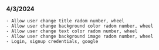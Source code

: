 ### 4/3/2024

    - Allow user change title radom number, wheel
    - Allow user change background color radom number, wheel
    - Allow user change text color radom number, wheel
    - Allow user change background image radom number, wheel
    - Login, signup credentials, google
